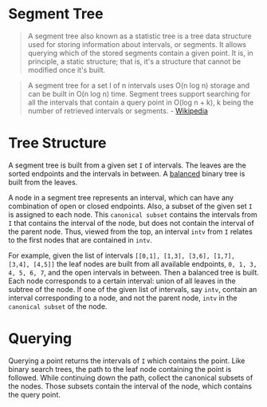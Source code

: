 
# Segment Tree

>A segment tree also known as a statistic tree is a tree data structure used for storing information about intervals, or segments. It allows querying which of the stored segments contain a given point. It is, in principle, a static structure; that is, it's a structure that cannot be modified once it's built. 

>A segment tree for a set I of n intervals uses O(n log n) storage and can be built in O(n log n) time. Segment trees support searching for all the intervals that contain a query point in O(log n + k), k being the number of retrieved intervals or segments. - [Wikipedia](https://en.wikipedia.org/wiki/Segment_tree)



# Tree Structure
A segment tree is built from a given set `I` of intervals. The leaves are the sorted endpoints and the intervals in between. A [balanced](https://en.wikipedia.org/wiki/Binary_tree#Types_of_binary_trees) binary tree is built from the leaves.

A node in a segment tree represents an interval, which can have any combination of open or closed endpoints. Also, a subset of the given set `I` is assigned to each node. This `canonical subset` contains the intervals from `I` that contains the interval of the node, but does not contain the interval of the parent node. Thus, viewed from the top, an interval `intv` from `I` relates to the first nodes that are contained in `intv`.

For example, given the list of intervals `[[0,1], [1,3], [3,6], [1,7], [3,4], [4,5]]` the leaf nodes are built from all available endpoints, `0, 1, 3, 4, 5, 6, 7`, and the open intervals in between. Then a balanced tree is built. Each node corresponds to a certain interval: union of all leaves in the subtree of the node. If one of the given list of intervals, say `intv`, contain an interval corresponding to a node, and not the parent node, `intv` in the `canonical subset` of the node.

# Querying
Querying a point returns the intervals of `I` which contains the point. Like binary search trees, the path to the leaf node containing the point is followed. While continuing down the path, collect the canonical subsets of the nodes. Those subsets contain the interval of the node, which contains the query point.
